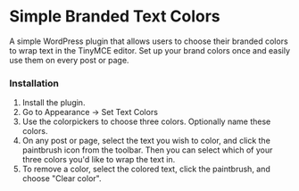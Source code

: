 # Simple Branded Text Colors
A simple WordPress plugin that allows users to choose their branded colors to wrap text in the TinyMCE editor. Set up your brand colors once and easily use them on every post or page.

### Installation
1. Install the plugin.
2. Go to Appearance -> Set Text Colors
3. Use the colorpickers to choose three colors. Optionally name these colors.
4. On any post or page, select the text you wish to color, and click the paintbrush icon from the toolbar. Then you can select which of your three colors you'd like to wrap the text in.
5. To remove a color, select the colored text, click the paintbrush, and choose "Clear color".
